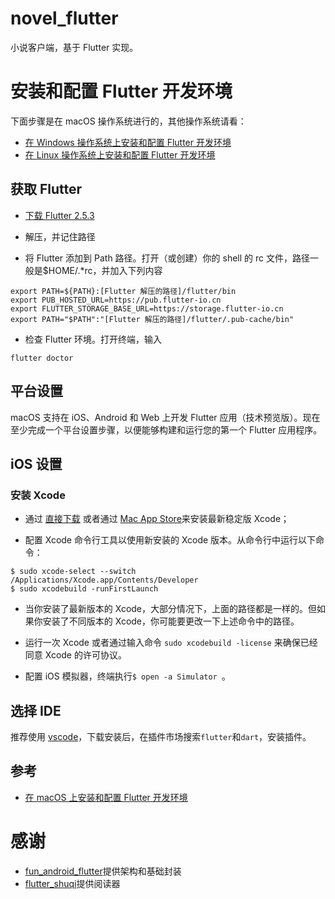 # novel_flutter

小说客户端，基于 Flutter 实现。

# 安装和配置 Flutter 开发环境

下面步骤是在 macOS 操作系统进行的，其他操作系统请看：

- [在 Windows 操作系统上安装和配置 Flutter 开发环境](https://flutter.cn/docs/get-started/install/windows)
- [在 Linux 操作系统上安装和配置 Flutter 开发环境](https://flutter.cn/docs/get-started/install/linux)

## 获取 Flutter

- [下载 Flutter 2.5.3](https://storage.flutter-io.cn/flutter_infra_release/releases/stable/macos/flutter_macos_2.5.3-stable.zip)

- 解压，并记住路径

- 将 Flutter 添加到 Path 路径。打开（或创建）你的 shell 的 rc 文件，路径一般是$HOME/.\*rc，并加入下列内容

```
export PATH=${PATH}:[Flutter 解压的路径]/flutter/bin
export PUB_HOSTED_URL=https://pub.flutter-io.cn
export FLUTTER_STORAGE_BASE_URL=https://storage.flutter-io.cn
export PATH="$PATH":"[Flutter 解压的路径]/flutter/.pub-cache/bin"
```

- 检查 Flutter 环境。打开终端，输入

```
flutter doctor
```

## 平台设置

macOS 支持在 iOS、Android 和 Web 上开发 Flutter 应用（技术预览版）。现在至少完成一个平台设置步骤，以便能够构建和运行您的第一个 Flutter 应用程序。

## iOS 设置

### 安装 Xcode

- 通过 [直接下载](https://developer.apple.com/xcode/) 或者通过 [Mac App Store](https://itunes.apple.com/us/app/xcode/id497799835)来安装最新稳定版 Xcode；

- 配置 Xcode 命令行工具以使用新安装的 Xcode 版本。从命令行中运行以下命令：

```
$ sudo xcode-select --switch /Applications/Xcode.app/Contents/Developer
$ sudo xcodebuild -runFirstLaunch
```

- 当你安装了最新版本的 Xcode，大部分情况下，上面的路径都是一样的。但如果你安装了不同版本的 Xcode，你可能要更改一下上述命令中的路径。

- 运行一次 Xcode 或者通过输入命令 `sudo xcodebuild -license` 来确保已经同意 Xcode 的许可协议。

- 配置 iOS 模拟器，终端执行`$ open -a Simulator `。

## 选择 IDE

推荐使用 [vscode](https://code.visualstudio.com/)，下载安装后，在插件市场搜索`flutter`和`dart`，安装插件。

## 参考

- [在 macOS 上安装和配置 Flutter 开发环境](https://flutter.cn/docs/get-started/install/macos)

# 感谢

- [fun_android_flutter](https://github.com/phoenixsky/fun_android_flutter)提供架构和基础封装
- [flutter_shuqi](https://github.com/huanxsd/flutter_shuqi)提供阅读器
